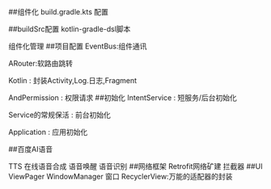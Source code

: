 ##组件化
build.gradle.kts 配置

##buildSrc配置
kotlin-gradle-dsl脚本

 组件化管理
##项目配置
 EventBus:组件通讯
 
 ARouter:软路由跳转
  
 Kotlin : 封装Activity,Log.日志,Fragment
 
 AndPermission : 权限请求
##初始化
 IntentService : 短服务/后台初始化
 
 Service的常规保活 : 前台初始化  
 
 Application  : 应用初始化
 
 ##百度AI语音
 
 TTS 在线语音合成
 语音唤醒
 语音识别
##网络框架 
Retrofit网络矿建
拦截器
##UI
ViewPager
WindowManager 窗口
RecyclerView:万能的适配器的封装  